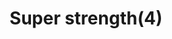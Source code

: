 ---
layout: item
title: Super strength(4)
item-id: 2440
datatable: true
id: 2440
name: "Super strength(4)"
members: true
lowalch: 110
highalch: 165
examine: "4 doses of super Strength potion."
monsters:
  - id: 2054
    name: "Chaos Elemental"
    members: true
    combat_level: 305
    wiki_url: "https://oldschool.runescape.wiki/w/Chaos_Elemental"
    drops:
      - quantity: "1"
        rarity: 0.1
    image: "https://oldschool.runescape.wiki/images/thumb/a/a9/Chaos_Elemental.png/250px-Chaos_Elemental.png?c170c"
---